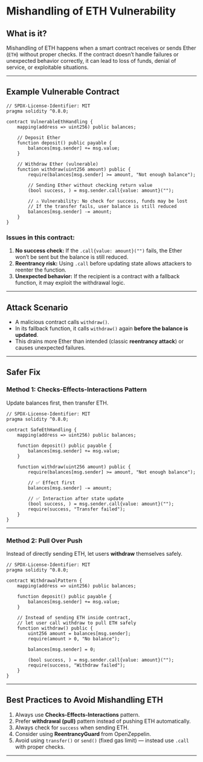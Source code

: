 

# Mishandling of ETH Vulnerability

## What is it?

Mishandling of ETH happens when a smart contract receives or sends Ether (`ETH`) without proper checks.
If the contract doesn’t handle failures or unexpected behavior correctly, it can lead to loss of funds, denial of service, or exploitable situations.

---

## Example Vulnerable Contract

```solidity
// SPDX-License-Identifier: MIT
pragma solidity ^0.8.0;

contract VulnerableEthHandling {
    mapping(address => uint256) public balances;

    // Deposit Ether
    function deposit() public payable {
        balances[msg.sender] += msg.value;
    }

    // Withdraw Ether (vulnerable)
    function withdraw(uint256 amount) public {
        require(balances[msg.sender] >= amount, "Not enough balance");

        // Sending Ether without checking return value
        (bool success, ) = msg.sender.call{value: amount}("");
        
        // ⚠️ Vulnerability: No check for success, funds may be lost
        // If the transfer fails, user balance is still reduced
        balances[msg.sender] -= amount;
    }
}
```

### Issues in this contract:

1. **No success check:** If the `.call{value: amount}("")` fails, the Ether won’t be sent but the balance is still reduced.
2. **Reentrancy risk:** Using `.call` before updating state allows attackers to reenter the function.
3. **Unexpected behavior:** If the recipient is a contract with a fallback function, it may exploit the withdrawal logic.

---

## Attack Scenario

* A malicious contract calls `withdraw()`.
* In its fallback function, it calls `withdraw()` again **before the balance is updated**.
* This drains more Ether than intended (classic **reentrancy attack**) or causes unexpected failures.

---

## Safer Fix

### Method 1: Checks-Effects-Interactions Pattern

Update balances first, then transfer ETH.

```solidity
// SPDX-License-Identifier: MIT
pragma solidity ^0.8.0;

contract SafeEthHandling {
    mapping(address => uint256) public balances;

    function deposit() public payable {
        balances[msg.sender] += msg.value;
    }

    function withdraw(uint256 amount) public {
        require(balances[msg.sender] >= amount, "Not enough balance");

        // ✅ Effect first
        balances[msg.sender] -= amount;

        // ✅ Interaction after state update
        (bool success, ) = msg.sender.call{value: amount}("");
        require(success, "Transfer failed");
    }
}
```

---

### Method 2: Pull Over Push

Instead of directly sending ETH, let users **withdraw** themselves safely.

```solidity
// SPDX-License-Identifier: MIT
pragma solidity ^0.8.0;

contract WithdrawalPattern {
    mapping(address => uint256) public balances;

    function deposit() public payable {
        balances[msg.sender] += msg.value;
    }

    // Instead of sending ETH inside contract,
    // let user call withdraw to pull ETH safely
    function withdraw() public {
        uint256 amount = balances[msg.sender];
        require(amount > 0, "No balance");

        balances[msg.sender] = 0;

        (bool success, ) = msg.sender.call{value: amount}("");
        require(success, "Withdraw failed");
    }
}
```

---

## Best Practices to Avoid Mishandling ETH

1. Always use **Checks-Effects-Interactions** pattern.
2. Prefer **withdrawal (pull)** pattern instead of pushing ETH automatically.
3. Always check for `success` when sending ETH.
4. Consider using **ReentrancyGuard** from OpenZeppelin.
5. Avoid using `transfer()` or `send()` (fixed gas limit) — instead use `.call` with proper checks.

---

